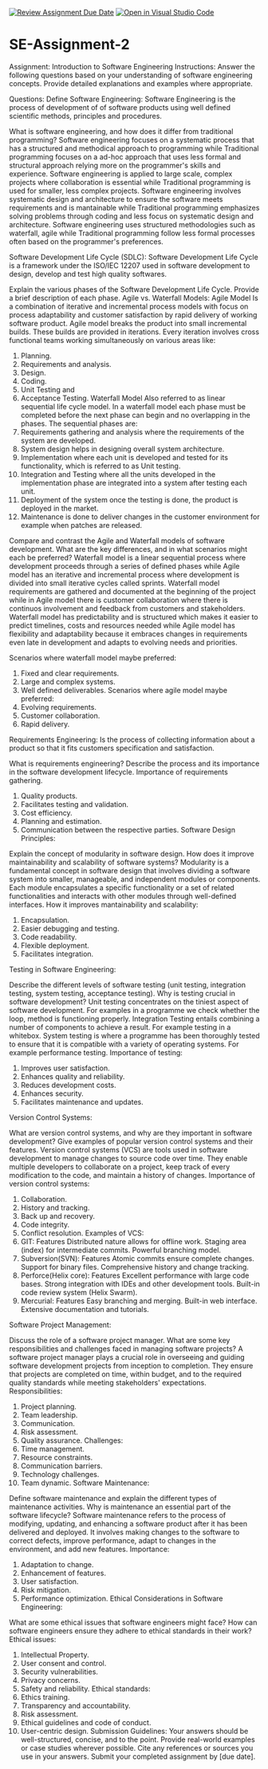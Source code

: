 [![Review Assignment Due Date](https://classroom.github.com/assets/deadline-readme-button-24ddc0f5d75046c5622901739e7c5dd533143b0c8e959d652212380cedb1ea36.svg)](https://classroom.github.com/a/-ucQIGTc)
[![Open in Visual Studio Code](https://classroom.github.com/assets/open-in-vscode-718a45dd9cf7e7f842a935f5ebbe5719a5e09af4491e668f4dbf3b35d5cca122.svg)](https://classroom.github.com/online_ide?assignment_repo_id=15236856&assignment_repo_type=AssignmentRepo)
# SE-Assignment-2
Assignment: Introduction to Software Engineering
Instructions:
Answer the following questions based on your understanding of software engineering concepts. Provide detailed explanations and examples where appropriate.

Questions:
Define Software Engineering:
Software Engineering is the process of development of of software products using well defined scientific methods, principles and procedures.

What is software engineering, and how does it differ from traditional programming?
Software engineering focuses on a systematic process that has a structured and methodical approach to programming while Traditional programming focuses on a ad-hoc approach that uses less formal and structural approach relying more on the programmer's skills and experience.
Software engineering is applied to large scale, complex projects where collaboration is essential while Traditional programming is used for smaller, less complex projects.
Software engineering involves systematic design and architecture to ensure the software meets requirements and is mantainable while Traditional programming emphasizes solving problems through coding and less focus on systematic design and architecture.
Software engineering uses structured methodologies such as waterfall, agile while Traditional programming follow less formal processes often based on the programmer's preferences.


Software Development Life Cycle (SDLC):
Software Development Life Cycle is a framework under the ISO/IEC 12207 used in software development to design, develop and test high quality softwares.


Explain the various phases of the Software Development Life Cycle. Provide a brief description of each phase.
Agile vs. Waterfall Models:
Agile Model
Is a combination of iterative and incremental process models with focus on process adaptability and customer satisfaction by rapid delivery of working software product.
Agile model breaks the product into small incremental builds.
These builds are provided in iterations.
Every iteration involves cross functional teams working simultaneously on various areas like:
1. Planning.
2. Requirements and analysis.
3. Design.
4. Coding.
5. Unit Testing and 
6. Acceptance Testing.
Waterfall Model
Also referred to as linear sequential life cycle model.
In a waterfall model each phase must be completed before the next phase can begin and no overlapping in the phases.
The sequential phases are:
1. Requirements gathering and analysis where the requirements of the system are developed.
2. System design helps in designing overall system architecture.
3. Implementation where each unit is developed and tested for its functionality, which is referred to as Unit testing.
4. Integration and Testing where all the units developed in the implementation phase are integrated into a system after testing each unit.
5. Deployment of the system once the testing is done, the product is deployed in the market.
6. Maintenance is done to deliver changes in the customer environment for example when patches are released.


Compare and contrast the Agile and Waterfall models of software development. What are the key differences, and in what scenarios might each be preferred?
Waterfall model is a linear sequential process where development proceeds through a series of defined phases while Agile model has an iterative and incremental process where development is divided into small iterative cycles called sprints.
Waterfall model requirements are gathered and documented at the beginning of the project while in Agile model
there is customer collaboration where there is continuos involvement and feedback from customers and stakeholders.
Waterfall model has predictability and is structured which makes it easier to predict timelines, costs and resources needed while Agile model has flexibility and adaptability because it embraces changes in requirements even late in development and adapts to evolving needs and priorities.

Scenarios where waterfall model maybe preferred:
1. Fixed and clear requirements.
2. Large and complex systems.
3. Well defined deliverables.
Scenarios where agile model maybe preferred:
1. Evolving requirements.
2. Customer collaboration.
3. Rapid delivery.

Requirements Engineering:
Is the process of collecting information about a product so that it fits customers specification and satisfaction.

What is requirements engineering? Describe the process and its importance in the software development lifecycle.
Importance of requirements gathering.
1. Quality products.
2. Facilitates testing and validation.
3. Cost efficiency.
4. Planning and estimation.
5. Communication between the respective parties.
Software Design Principles:

Explain the concept of modularity in software design. How does it improve maintainability and scalability of software systems?
Modularity is a fundamental concept in software design that involves dividing a software system into smaller, manageable, and independent modules or components. Each module encapsulates a specific functionality or a set of related functionalities and interacts with other modules through well-defined interfaces.
How it improves mantainability and scalability:
1. Encapsulation.
2. Easier debugging and testing.
3. Code readability.
4. Flexible deployment.
5. Facilitates integration.

Testing in Software Engineering:

Describe the different levels of software testing (unit testing, integration testing, system testing, acceptance testing). Why is testing crucial in software development?
Unit testing concentrates on the tiniest aspect of software development. For examples in a programme we check whether the loop, method is functioning properly.
Integration Testing entails combining a number of components to achieve a result. For example testing in a whitebox.
System testing is where a programme has been thoroughly tested to ensure that it is compatible with a variety of operating systems. For example performance testing.
Importance of testing:
1. Improves user satisfaction.
2. Enhances quality and reliability.
3. Reduces development costs.
4. Enhances security.
5. Facilitates maintenance and updates.

Version Control Systems:

What are version control systems, and why are they important in software development? Give examples of popular version control systems and their features.
Version control systems (VCS) are tools used in software development to manage changes to source code over time. 
They enable multiple developers to collaborate on a project, keep track of every modification to the code, and maintain a history of changes.
Importance of version control systems:
1. Collaboration.
2. History and tracking.
3. Back up and recovery.
4. Code integrity.
5. Conflict resolution.
Examples of VCS:
1. GIT: Features
Distributed nature allows for offline work.
Staging area (index) for intermediate commits.
Powerful branching model.
2. Subversion(SVN): Features
Atomic commits ensure complete changes.
Support for binary files.
Comprehensive history and change tracking.
3. Perforce(Helix core): Features
Excellent performance with large code bases.
Strong integration with IDEs and other development tools.
Built-in code review system (Helix Swarm).
4. Mercurial: Features
Easy branching and merging.
Built-in web interface.
Extensive documentation and tutorials.

Software Project Management:

Discuss the role of a software project manager. What are some key responsibilities and challenges faced in managing software projects?
A software project manager plays a crucial role in overseeing and guiding software development projects from inception to completion. They ensure that projects are completed on time, within budget, and to the required quality standards while meeting stakeholders' expectations.
Responsibilities:
1. Project planning.
2. Team leadership.
3. Communication.
4. Risk assessment.
5. Quality assurance.
Challenges:
1. Time management.
2. Resource constraints.
3. Communication barriers.
4. Technology challenges.
5. Team dynamic.
Software Maintenance:

Define software maintenance and explain the different types of maintenance activities. Why is maintenance an essential part of the software lifecycle?
Software maintenance refers to the process of modifying, updating, and enhancing a software product after it has been delivered and deployed. It involves making changes to the software to correct defects, improve performance, adapt to changes in the environment, and add new features. 
Importance:
1. Adaptation to change.
2. Enhancement of features.
3. User satisfaction.
4. Risk mitigation.
5. Performance optimization.
Ethical Considerations in Software Engineering:

What are some ethical issues that software engineers might face? How can software engineers ensure they adhere to ethical standards in their work?
Ethical issues:
1. Intellectual Property.
2. User consent and control.
3. Security vulnerabilities.
4. Privacy concerns.
5. Safety and reliability.
Ethical standards:
1. Ethics training.
2. Transparency and accountability.
3. Risk assessment.
4. Ethical guidelines and code of conduct.
5. User-centric design.
Submission Guidelines:
Your answers should be well-structured, concise, and to the point.
Provide real-world examples or case studies wherever possible.
Cite any references or sources you use in your answers.
Submit your completed assignment by [due date].
